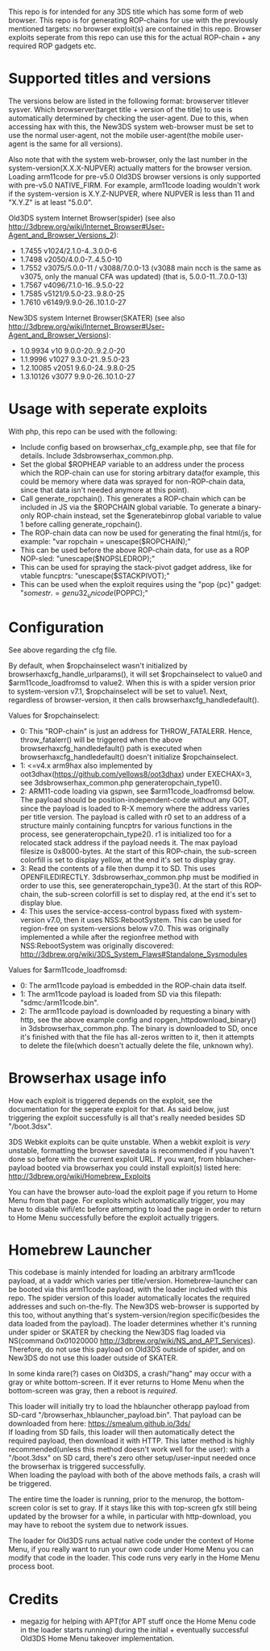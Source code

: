 This repo is for intended for any 3DS title which has some form of web browser. This repo is for generating ROP-chains for use with the previously mentioned targets: no browser exploit(s) are contained in this repo. Browser exploits seperate from this repo can use this for the actual ROP-chain + any required ROP gadgets etc.

# Supported titles and versions
The versions below are listed in the following format: browserver titlever sysver. Which browserver(target title + version of the title) to use is automatically determined by checking the user-agent. Due to this, when accessing hax with this, the New3DS system web-browser must be set to use the normal user-agent, not the mobile user-agent(the mobile user-agent is the same for all versions).

Also note that with the system web-browser, only the last number in the system-version(X.X.X-NUPVER) actually matters for the browser version. Loading arm11code for pre-v5.0 Old3DS browser versions is only supported with pre-v5.0 NATIVE_FIRM. For example, arm11code loading wouldn't work if the system-version is X.Y.Z-NUPVER, where NUPVER is less than 11 and "X.Y.Z" is at least "5.0.0".

Old3DS system Internet Browser(spider) (see also http://3dbrew.org/wiki/Internet_Browser#User-Agent_and_Browser_Versions_2):
* 1.7455 v1024/2.1.0-4..3.0.0-6
* 1.7498 v2050/4.0.0-7..4.5.0-10
* 1.7552 v3075/5.0.0-11 / v3088/7.0.0-13 (v3088 main ncch is the same as v3075, only the manual CFA was updated) (that is, 5.0.0-11..7.0.0-13)
* 1.7567 v4096/7.1.0-16..9.5.0-22
* 1.7585 v5121/9.5.0-23..9.8.0-25
* 1.7610 v6149/9.9.0-26..10.1.0-27

New3DS system Internet Browser(SKATER) (see also http://3dbrew.org/wiki/Internet_Browser#User-Agent_and_Browser_Versions):
* 1.0.9934 v10 9.0.0-20..9.2.0-20
* 1.1.9996 v1027 9.3.0-21..9.5.0-23
* 1.2.10085 v2051 9.6.0-24..9.8.0-25
* 1.3.10126 v3077 9.9.0-26..10.1.0-27

# Usage with seperate exploits
With php, this repo can be used with the following:
* Include config based on browserhax_cfg_example.php, see that file for details. Include 3dsbrowserhax_common.php.
* Set the global $ROPHEAP variable to an address under the process which the ROP-chain can use for storing arbitrary data(for example, this could be memory where data was sprayed for non-ROP-chain data, since that data isn't needed anymore at this point).
* Call generate_ropchain(). This generates a ROP-chain which can be included in JS via the $ROPCHAIN global variable. To generate a binary-only ROP-chain instead, set the $generatebinrop global variable to value 1 before calling generate_ropchain().
* The ROP-chain data can now be used for generating the final html/js, for example: "var ropchain = unescape($ROPCHAIN);"
* This can be used before the above ROP-chain data, for use as a ROP NOP-sled: "unescape($NOPSLEDROP);"
* This can be used for spraying the stack-pivot gadget address, like for vtable funcptrs: "unescape($STACKPIVOT);"
* This can be used when the exploit requires using the "pop {pc}" gadget: "$somestr.= genu32_unicode($POPPC);"

# Configuration
See above regarding the cfg file.

By default, when $ropchainselect wasn't initialized by browserhaxcfg_handle_urlparams(), it will set $ropchainselect to value0 and $arm11code_loadfromsd to value2. When this is with a spider version prior to system-version v7.1, $ropchainselect will be set to value1. Next, regardless of browser-version, it then calls browserhaxcfg_handledefault().

Values for $ropchainselect:
* 0: This "ROP-chain" is just an address for THROW_FATALERR. Hence, throw_fatalerr() will be triggered when the above browserhaxcfg_handledefault() path is executed when browserhaxcfg_handledefault() doesn't initialize $ropchainselect.
* 1: <=v4.x arm9hax also implemented by oot3dhax(https://github.com/yellows8/oot3dhax) under EXECHAX=3, see 3dsbrowserhax_common.php generateropchain_type1().
* 2: ARM11-code loading via gspwn, see $arm11code_loadfromsd below. The payload should be position-independent-code without any GOT, since the payload is loaded to R-X memory where the address varies per title version. The payload is called with r0 set to an address of a structure mainly containing funcptrs for various functions in the process, see generateropchain_type2(). r1 is initialized too for a relocated stack address if the payload needs it. The max payload filesize is 0x8000-bytes. At the start of this ROP-chain, the sub-screen colorfill is set to display yellow, at the end it's set to display gray.
* 3: Read the contents of a file then dump it to SD. This uses OPENFILEDIRECTLY. 3dsbrowserhax_common.php must be modified in order to use this, see generateropchain_type3(). At the start of this ROP-chain, the sub-screen colorfill is set to display red, at the end it's set to display blue.
* 4: This uses the service-access-control bypass fixed with system-version v7.0, then it uses NSS:RebootSystem. This can be used for region-free on system-versions below v7.0. This was originally implemented a while after the regionfree method with NSS:RebootSystem was originally discovered: http://3dbrew.org/wiki/3DS_System_Flaws#Standalone_Sysmodules

Values for $arm11code_loadfromsd:
* 0: The arm11code payload is embedded in the ROP-chain data itself.
* 1: The arm11code payload is loaded from SD via this filepath: "sdmc:/arm11code.bin".
* 2: The arm11code payload is downloaded by requesting a binary with http, see the above example config and ropgen_httpdownload_binary() in 3dsbrowserhax_common.php. The binary is downloaded to SD, once it's finished with that the file has all-zeros written to it, then it attempts to delete the file(which doesn't actually delete the file, unknown why).

# Browserhax usage info
How each exploit is triggered depends on the exploit, see the documentation for the seperate exploit for that. As said below, just triggering the exploit successfully is all that's really needed besides SD "/boot.3dsx".

3DS Webkit exploits can be quite unstable. When a webkit exploit is *very* unstable, formatting the browser savedata is recommended if you haven't done so before with the current exploit URL. If you want, from hblauncher-payload booted via browserhax you could install exploit(s) listed here: http://3dbrew.org/wiki/Homebrew_Exploits

You can have the browser auto-load the exploit page if you return to Home Menu from that page. For exploits which automatically trigger, you may have to disable wifi/etc before attempting to load the page in order to return to Home Menu successfully before the exploit actually triggers.

# Homebrew Launcher
This codebase is mainly intended for loading an arbitrary arm11code payload, at a vaddr which varies per title/version. Homebrew-launcher can be booted via this arm11code payload, with the loader included with this repo. The spider version of this loader automatically locates the required addresses and such on-the-fly. The New3DS web-browser is supported by this too, without anything that's system-version/region specific(besides the data loaded from the payload). The loader determines whether it's running under spider or SKATER by checking the New3DS flag loaded via NS(command 0x01020000 http://3dbrew.org/wiki/NS_and_APT_Services). Therefore, do not use this payload on Old3DS outside of spider, and on New3DS do not use this loader outside of SKATER.

In some kinda rare(?) cases on Old3DS, a crash/"hang" may occur with a gray or white bottom-screen. If it ever returns to Home Menu when the bottom-screen was gray, then a reboot is *required*.

This loader will initially try to load the hblauncher otherapp payload from SD-card "/browserhax_hblauncher_payload.bin". That payload can be downloaded from here: https://smealum.github.io/3ds/  
If loading from SD fails, this loader will then automatically detect the required payload, then download it with HTTP. This latter method is highly recommended(unless this method doesn't work well for the user): with a "/boot.3dsx" on SD card, there's zero other setup/user-input needed once the browserhax is triggered successfully.  
When loading the payload with both of the above methods fails, a crash will be triggered.

The entire time the loader is running, prior to the menurop, the bottom-screen color is set to gray. If it stays like this with top-screen gfx still being updated by the browser for a while, in particular with http-download, you may have to reboot the system due to network issues.

The loader for Old3DS runs actual native code under the context of Home Menu, if you really want to run your own code under Home Menu you can modify that code in the loader. This code runs very early in the Home Menu process boot.

# Credits
* megazig for helping with APT(for APT stuff once the Home Menu code in the loader starts running) during the initial + eventually successful Old3DS Home Menu takeover implementation.

